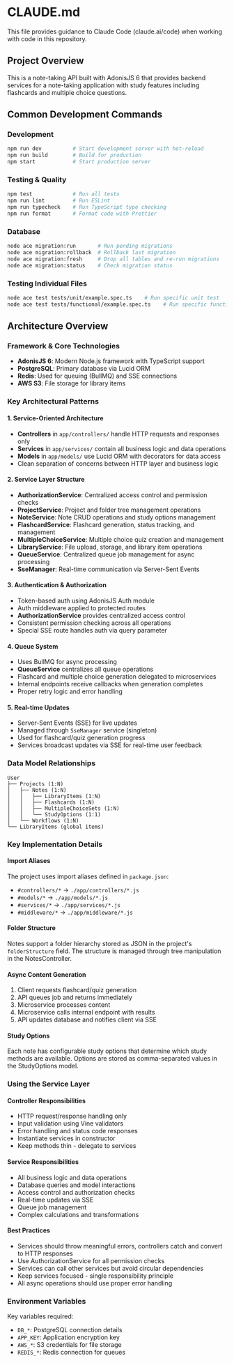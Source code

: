 # CLAUDE.md

This file provides guidance to Claude Code (claude.ai/code) when working with code in this repository.

## Project Overview

This is a note-taking API built with AdonisJS 6 that provides backend services for a note-taking application with study features including flashcards and multiple choice questions.

## Common Development Commands

### Development

```bash
npm run dev          # Start development server with hot-reload
npm run build        # Build for production
npm start            # Start production server
```

### Testing & Quality

```bash
npm test             # Run all tests
npm run lint         # Run ESLint
npm run typecheck    # Run TypeScript type checking
npm run format       # Format code with Prettier
```

### Database

```bash
node ace migration:run       # Run pending migrations
node ace migration:rollback  # Rollback last migration
node ace migration:fresh     # Drop all tables and re-run migrations
node ace migration:status    # Check migration status
```

### Testing Individual Files

```bash
node ace test tests/unit/example.spec.ts    # Run specific unit test
node ace test tests/functional/example.spec.ts    # Run specific functional test
```

## Architecture Overview

### Framework & Core Technologies

- **AdonisJS 6**: Modern Node.js framework with TypeScript support
- **PostgreSQL**: Primary database via Lucid ORM
- **Redis**: Used for queuing (BullMQ) and SSE connections
- **AWS S3**: File storage for library items

### Key Architectural Patterns

#### 1. Service-Oriented Architecture

- **Controllers** in `app/controllers/` handle HTTP requests and responses only
- **Services** in `app/services/` contain all business logic and data operations
- **Models** in `app/models/` use Lucid ORM with decorators for data access
- Clean separation of concerns between HTTP layer and business logic

#### 2. Service Layer Structure

- **AuthorizationService**: Centralized access control and permission checks
- **ProjectService**: Project and folder tree management operations
- **NoteService**: Note CRUD operations and study options management
- **FlashcardService**: Flashcard generation, status tracking, and management
- **MultipleChoiceService**: Multiple choice quiz creation and management
- **LibraryService**: File upload, storage, and library item operations
- **QueueService**: Centralized queue job management for async processing
- **SseManager**: Real-time communication via Server-Sent Events

#### 3. Authentication & Authorization

- Token-based auth using AdonisJS Auth module
- Auth middleware applied to protected routes
- **AuthorizationService** provides centralized access control
- Consistent permission checking across all operations
- Special SSE route handles auth via query parameter

#### 4. Queue System

- Uses BullMQ for async processing
- **QueueService** centralizes all queue operations
- Flashcard and multiple choice generation delegated to microservices
- Internal endpoints receive callbacks when generation completes
- Proper retry logic and error handling

#### 5. Real-time Updates

- Server-Sent Events (SSE) for live updates
- Managed through `SseManager` service (singleton)
- Used for flashcard/quiz generation progress
- Services broadcast updates via SSE for real-time user feedback

### Data Model Relationships

```
User
├── Projects (1:N)
│   ├── Notes (1:N)
│   │   ├── LibraryItems (1:N)
│   │   ├── Flashcards (1:N)
│   │   ├── MultipleChoiceSets (1:N)
│   │   └── StudyOptions (1:1)
│   └── Workflows (1:N)
└── LibraryItems (global items)
```

### Key Implementation Details

#### Import Aliases

The project uses import aliases defined in `package.json`:

- `#controllers/*` → `./app/controllers/*.js`
- `#models/*` → `./app/models/*.js`
- `#services/*` → `./app/services/*.js`
- `#middleware/*` → `./app/middleware/*.js`

#### Folder Structure

Notes support a folder hierarchy stored as JSON in the project's `folderStructure` field. The structure is managed through tree manipulation in the NotesController.

#### Async Content Generation

1. Client requests flashcard/quiz generation
2. API queues job and returns immediately
3. Microservice processes content
4. Microservice calls internal endpoint with results
5. API updates database and notifies client via SSE

#### Study Options

Each note has configurable study options that determine which study methods are available. Options are stored as comma-separated values in the StudyOptions model.

### Using the Service Layer

#### Controller Responsibilities

- HTTP request/response handling only
- Input validation using Vine validators
- Error handling and status code responses
- Instantiate services in constructor
- Keep methods thin - delegate to services

#### Service Responsibilities

- All business logic and data operations
- Database queries and model interactions
- Access control and authorization checks
- Real-time updates via SSE
- Queue job management
- Complex calculations and transformations

#### Best Practices

- Services should throw meaningful errors, controllers catch and convert to HTTP responses
- Use AuthorizationService for all permission checks
- Services can call other services but avoid circular dependencies
- Keep services focused - single responsibility principle
- All async operations should use proper error handling

### Environment Variables

Key variables required:

- `DB_*`: PostgreSQL connection details
- `APP_KEY`: Application encryption key
- `AWS_*`: S3 credentials for file storage
- `REDIS_*`: Redis connection for queues

